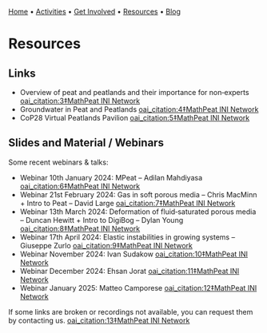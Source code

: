 [Home](index.md) • [Activities](activities.md) • [Get Involved](get-involved.md) • [Resources](resources.md) • [Blog](blog/)

# Resources

## Links

- Overview of peat and peatlands and their importance for non‑experts  [oai_citation:3‡MathPeat INI Network](https://mathpeatnetwork.wordpress.com/resources/?utm_source=chatgpt.com)  
- Groundwater in Peat and Peatlands  [oai_citation:4‡MathPeat INI Network](https://mathpeatnetwork.wordpress.com/resources/?utm_source=chatgpt.com)  
- CoP28 Virtual Peatlands Pavilion  [oai_citation:5‡MathPeat INI Network](https://mathpeatnetwork.wordpress.com/resources/?utm_source=chatgpt.com)  

## Slides and Material / Webinars

Some recent webinars & talks:

- Webinar 10th January 2024: MPeat – Adilan Mahdiyasa  [oai_citation:6‡MathPeat INI Network](https://mathpeatnetwork.wordpress.com/resources/?utm_source=chatgpt.com)  
- Webinar 21st February 2024: Gas in soft porous media – Chris MacMinn + Intro to Peat – David Large  [oai_citation:7‡MathPeat INI Network](https://mathpeatnetwork.wordpress.com/resources/?utm_source=chatgpt.com)  
- Webinar 13th March 2024: Deformation of fluid‑saturated porous media – Duncan Hewitt + Intro to DigiBog – Dylan Young  [oai_citation:8‡MathPeat INI Network](https://mathpeatnetwork.wordpress.com/resources/?utm_source=chatgpt.com)  
- Webinar 17th April 2024: Elastic instabilities in growing systems – Giuseppe Zurlo  [oai_citation:9‡MathPeat INI Network](https://mathpeatnetwork.wordpress.com/resources/?utm_source=chatgpt.com)  
- Webinar November 2024: Ivan Sudakow  [oai_citation:10‡MathPeat INI Network](https://mathpeatnetwork.wordpress.com/resources/?utm_source=chatgpt.com)  
- Webinar December 2024: Ehsan Jorat  [oai_citation:11‡MathPeat INI Network](https://mathpeatnetwork.wordpress.com/resources/?utm_source=chatgpt.com)  
- Webinar January 2025: Matteo Camporese  [oai_citation:12‡MathPeat INI Network](https://mathpeatnetwork.wordpress.com/resources/?utm_source=chatgpt.com)  

If some links are broken or recordings not available, you can request them by contacting us.  [oai_citation:13‡MathPeat INI Network](https://mathpeatnetwork.wordpress.com/resources/?utm_source=chatgpt.com)